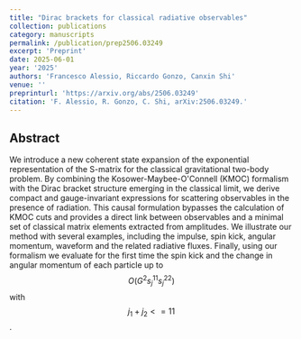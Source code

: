 ```yaml
---
title: "Dirac brackets for classical radiative observables"
collection: publications
category: manuscripts
permalink: /publication/prep2506.03249
excerpt: 'Preprint'
date: 2025-06-01
year: '2025'
authors: 'Francesco Alessio, Riccardo Gonzo, Canxin Shi'
venue: ''
preprinturl: 'https://arxiv.org/abs/2506.03249'
citation: 'F. Alessio, R. Gonzo, C. Shi, arXiv:2506.03249.'
---
```


## Abstract
We introduce a new coherent state expansion of the exponential representation of the S-matrix for the classical gravitational two-body problem. By combining the Kosower-Maybee-O'Connell (KMOC) formalism with the Dirac bracket structure emerging in the classical limit, we derive compact and gauge-invariant expressions for scattering observables in the presence of radiation. This causal formulation bypasses the calculation of KMOC cuts and provides a direct link between observables and a minimal set of classical matrix elements extracted from amplitudes. We illustrate our method with several examples, including the impulse, spin kick, angular momentum, waveform and the related radiative fluxes. Finally, using our formalism we evaluate for the first time the spin kick and the change in angular momentum of each particle up to $$O(G^2 s_j^{11} s_j^{22})$$ with $$j_1+j_2 <=11$$. 
